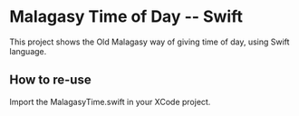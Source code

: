 #  Malagasy Time of Day -- Swift

This project shows the Old Malagasy way of giving time of day, using Swift language.


## How to re-use

Import the MalagasyTime.swift in your XCode project.


